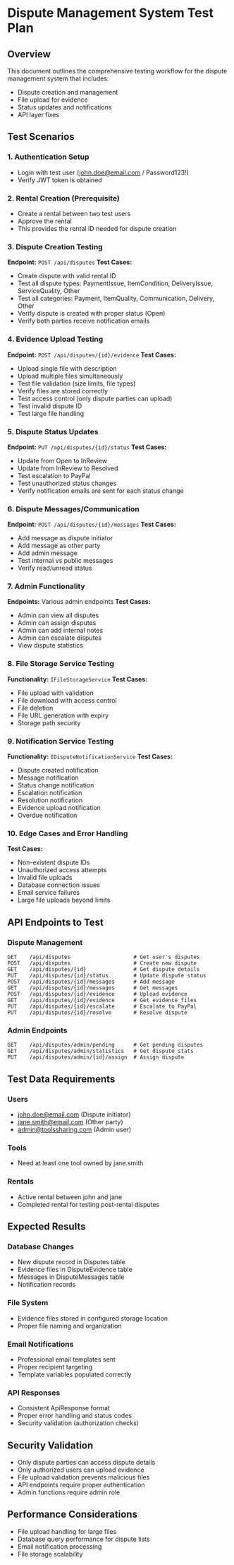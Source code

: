 # Dispute Management System Test Plan

## Overview
This document outlines the comprehensive testing workflow for the dispute management system that includes:
- Dispute creation and management
- File upload for evidence
- Status updates and notifications
- API layer fixes

## Test Scenarios

### 1. Authentication Setup
- Login with test user (john.doe@email.com / Password123!)
- Verify JWT token is obtained

### 2. Rental Creation (Prerequisite)
- Create a rental between two test users
- Approve the rental
- This provides the rental ID needed for dispute creation

### 3. Dispute Creation Testing
**Endpoint:** `POST /api/disputes`
**Test Cases:**
- Create dispute with valid rental ID
- Test all dispute types: PaymentIssue, ItemCondition, DeliveryIssue, ServiceQuality, Other
- Test all categories: Payment, ItemQuality, Communication, Delivery, Other
- Verify dispute is created with proper status (Open)
- Verify both parties receive notification emails

### 4. Evidence Upload Testing
**Endpoint:** `POST /api/disputes/{id}/evidence`
**Test Cases:**
- Upload single file with description
- Upload multiple files simultaneously
- Test file validation (size limits, file types)
- Verify files are stored correctly
- Test access control (only dispute parties can upload)
- Test invalid dispute ID
- Test large file handling

### 5. Dispute Status Updates
**Endpoint:** `PUT /api/disputes/{id}/status`
**Test Cases:**
- Update from Open to InReview
- Update from InReview to Resolved
- Test escalation to PayPal
- Test unauthorized status changes
- Verify notification emails are sent for each status change

### 6. Dispute Messages/Communication
**Endpoint:** `POST /api/disputes/{id}/messages`
**Test Cases:**
- Add message as dispute initiator
- Add message as other party
- Add admin message
- Test internal vs public messages
- Verify read/unread status

### 7. Admin Functionality
**Endpoints:** Various admin endpoints
**Test Cases:**
- Admin can view all disputes
- Admin can assign disputes
- Admin can add internal notes
- Admin can escalate disputes
- View dispute statistics

### 8. File Storage Service Testing
**Functionality:** `IFileStorageService`
**Test Cases:**
- File upload with validation
- File download with access control
- File deletion
- File URL generation with expiry
- Storage path security

### 9. Notification Service Testing
**Functionality:** `IDisputeNotificationService`
**Test Cases:**
- Dispute created notification
- Message notification
- Status change notification
- Escalation notification
- Resolution notification
- Evidence upload notification
- Overdue notification

### 10. Edge Cases and Error Handling
**Test Cases:**
- Non-existent dispute IDs
- Unauthorized access attempts
- Invalid file uploads
- Database connection issues
- Email service failures
- Large file uploads beyond limits

## API Endpoints to Test

### Dispute Management
```
GET    /api/disputes                    # Get user's disputes
POST   /api/disputes                    # Create new dispute
GET    /api/disputes/{id}               # Get dispute details
PUT    /api/disputes/{id}/status        # Update dispute status
POST   /api/disputes/{id}/messages      # Add message
GET    /api/disputes/{id}/messages      # Get messages
POST   /api/disputes/{id}/evidence      # Upload evidence
GET    /api/disputes/{id}/evidence      # Get evidence files
PUT    /api/disputes/{id}/escalate      # Escalate to PayPal
PUT    /api/disputes/{id}/resolve       # Resolve dispute
```

### Admin Endpoints
```
GET    /api/disputes/admin/pending      # Get pending disputes
GET    /api/disputes/admin/statistics   # Get dispute stats
PUT    /api/disputes/admin/{id}/assign  # Assign dispute
```

## Test Data Requirements

### Users
- john.doe@email.com (Dispute initiator)
- jane.smith@email.com (Other party)
- admin@toolssharing.com (Admin user)

### Tools
- Need at least one tool owned by jane.smith

### Rentals
- Active rental between john and jane
- Completed rental for testing post-rental disputes

## Expected Results

### Database Changes
- New dispute record in Disputes table
- Evidence files in DisputeEvidence table
- Messages in DisputeMessages table
- Notification records

### File System
- Evidence files stored in configured storage location
- Proper file naming and organization

### Email Notifications
- Professional email templates sent
- Proper recipient targeting
- Template variables populated correctly

### API Responses
- Consistent ApiResponse<T> format
- Proper error handling and status codes
- Security validation (authorization checks)

## Security Validation
- Only dispute parties can access dispute details
- Only authorized users can upload evidence
- File upload validation prevents malicious files
- API endpoints require proper authentication
- Admin functions require admin role

## Performance Considerations
- File upload handling for large files
- Database query performance for dispute lists
- Email notification processing
- File storage scalability